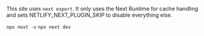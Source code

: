 This site uses `next export`. It only uses the Next Runtime for cache handling and sets NETLIFY_NEXT_PLUGIN_SKIP to disable everything else.

`npx next -v`
`npx next dev`
